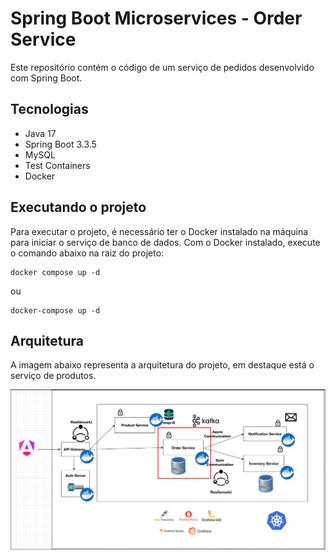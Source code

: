 # Spring Boot Microservices - Order Service

Este repositório contém o código de um serviço de pedidos desenvolvido com Spring Boot.

## Tecnologias
- Java 17
- Spring Boot 3.3.5
- MySQL
- Test Containers
- Docker

## Executando o projeto
Para executar o projeto, é necessário ter o Docker instalado na máquina para iniciar o serviço de banco de dados. Com o Docker instalado, execute o comando abaixo na raiz do projeto:

```shell
docker compose up -d
```
ou

```shell
docker-compose up -d
```
## Arquitetura

A imagem abaixo representa a arquitetura do projeto, em destaque está o serviço de produtos.

![Arquitetura](arch-order-service.png)